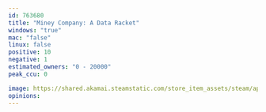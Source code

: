```yaml
---
id: 763680
title: "Miney Company: A Data Racket"
windows: "true"
mac: "false"
linux: false
positive: 10
negative: 1
estimated_owners: "0 - 20000"
peak_ccu: 0

image: https://shared.akamai.steamstatic.com/store_item_assets/steam/apps/763680/header.jpg?t=1582358632
opinions:
---
```

